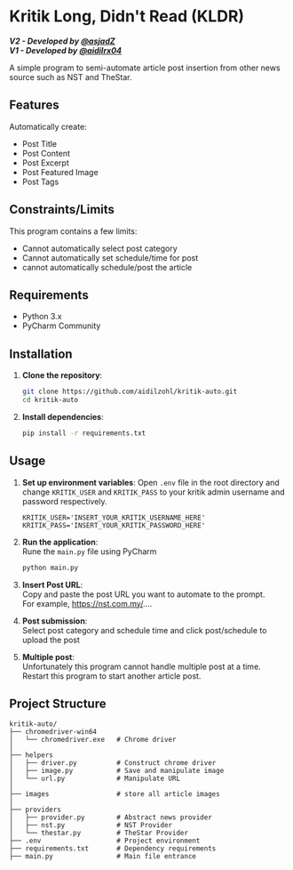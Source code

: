 # Kritik Long, Didn't Read (KLDR)

***V2 - Developed by [@asjadZ](https://github.com/akulaahhhh)***  
***V1 - Developed by [@aidilrx04](https://github.com/aidilrx04)***

A simple program to semi-automate article post insertion from other news source such as NST and TheStar.

## Features

Automatically create:
- Post Title
- Post Content
- Post Excerpt
- Post Featured Image
- Post Tags

## Constraints/Limits

This program contains a few limits:

- Cannot automatically select post category
- Cannot automatically set schedule/time for post
- cannot automatically schedule/post the article

## Requirements

- Python 3.x
- PyCharm Community

## Installation

1. **Clone the repository**:
    ```bash
    git clone https://github.com/aidilzohl/kritik-auto.git
    cd kritik-auto
    ```

3. **Install dependencies**:
    ```bash
    pip install -r requirements.txt
    ```

## Usage

1. **Set up environment variables**: Open `.env` file in the root directory and change `KRITIK_USER` and `KRITIK_PASS` to your kritik admin username and password respectively.
    ```text
    KRITIK_USER='INSERT_YOUR_KRITIK_USERNAME_HERE'
    KRITIK_PASS='INSERT_YOUR_KRITIK_PASSWORD_HERE'
    ```

2. **Run the application**:  
Rune the `main.py` file using PyCharm
    ```bash
    python main.py
    ```

3. **Insert Post URL**:  
Copy and paste the post URL you want to automate to the prompt.  
For example, https://nst.com.my/....
  
4. **Post submission**:  
Select post category and schedule time and click post/schedule to upload the post
  
5. **Multiple post**:  
Unfortunately this program cannot handle multiple post at a time.  
Restart this program to start another article post.


## Project Structure

```plaintext
kritik-auto/
├── chromedriver-win64  
│   └── chromedriver.exe   # Chrome driver
│
├── helpers  
│   ├── driver.py          # Construct chrome driver
│   ├── image.py           # Save and manipulate image
│   └── url.py             # Manipulate URL
│
├── images                 # store all article images
│
├── providers
│   ├── provider.py        # Abstract news provider
│   ├── nst.py             # NST Provider
│   └── thestar.py         # TheStar Provider
├── .env                   # Project environment
├── requirements.txt       # Dependency requirements
├── main.py                # Main file entrance
```
